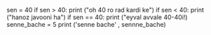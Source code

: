 sen = 40
if sen > 40: 
print ("oh 40 ro rad kardi ke")
if sen <  40:
print ("hanoz javooni ha")
if sen == 40:
print ("eyval avvale 40-40i!)
senne_bache = 5
print ('senne bache' , sennne_bache)
